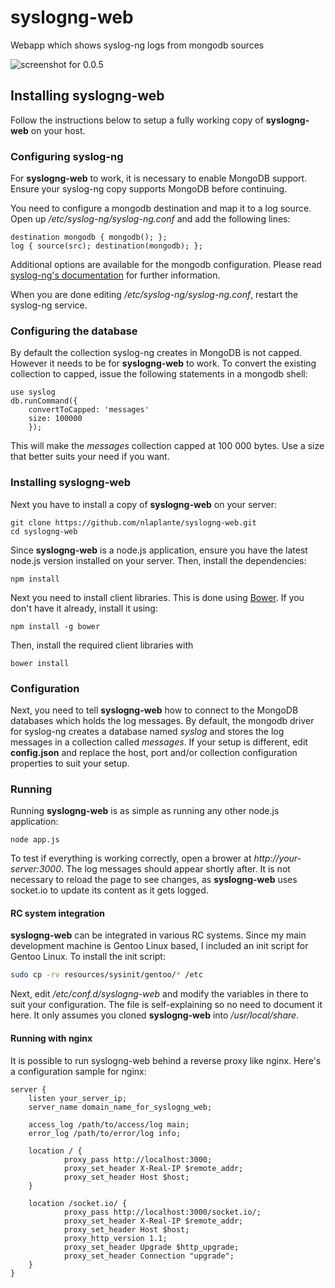 # syslogng-web

Webapp which shows syslog-ng logs from mongodb sources

![screenshot for 0.0.5](https://raw.github.com/nlaplante/syslogng-web/master/resources/syslogng-web-0.0.5.png "Screenshot 0.0.5")

## Installing syslogng-web

Follow the instructions below to setup a fully working copy of **syslogng-web** on your host.

### Configuring syslog-ng

For **syslogng-web** to work, it is necessary to enable MongoDB support. Ensure your syslog-ng copy
supports MongoDB before continuing.

You need to configure a mongodb destination and map it to a log source. Open up */etc/syslog-ng/syslog-ng.conf* 
and add the following lines:

```
destination mongodb { mongodb(); };
log { source(src); destination(mongodb); };
```

Additional options are available for the mongodb configuration. Please read 
[syslog-ng's documentation](https://www.balabit.com/sites/default/files/documents/syslog-ng-ose-3.3-guides/en/syslog-ng-ose-v3.3-guide-admin-en/html/configuring_destinations_mongodb.html) 
for further information.

When you are done editing */etc/syslog-ng/syslog-ng.conf*, restart the syslog-ng service.

### Configuring the database

By default the collection syslog-ng creates in MongoDB is not capped. However it needs to be for **syslogng-web** to work. To
convert the existing collection to capped, issue the following statements in a mongodb shell:

```
use syslog
db.runCommand({
    convertToCapped: 'messages'
    size: 100000
    });
```

This will make the *messages* collection capped at 100 000 bytes. Use a size that better suits your need if you want.

### Installing syslogng-web

Next you have to install a copy of **syslogng-web** on your server:

```
git clone https://github.com/nlaplante/syslogng-web.git
cd syslogng-web
```

Since **syslogng-web** is a node.js application, ensure you have the latest node.js version installed on your server. Then,
install the dependencies:

```
npm install
```

Next you need to install client libraries. This is done using [Bower](https://github.com/bower/bower). 
If you don't have it already, install it using:

```
npm install -g bower
```

Then, install the required client libraries with

```
bower install
```

### Configuration

Next, you need to tell **syslogng-web** how to connect to the MongoDB databases which holds the log messages. 
By default, the mongodb driver for syslog-ng creates a database named *syslog* and stores the log messages
in a collection called *messages*. If your setup is different, edit **config.json** and replace the host, 
port and/or collection configuration properties to suit your setup.

### Running

Running **syslogng-web** is as simple as running any other node.js application:

```
node app.js
```

To test if everything is working correctly, open a brower at *http://your-server:3000*. The log messages should appear 
shortly after. It is not necessary to reload the page to see changes, as **syslogng-web** uses socket.io to update
its content as it gets logged.

#### RC system integration

**syslogng-web** can be integrated in various RC systems. Since my main development machine is Gentoo Linux based,
I included an init script for Gentoo Linux. To install the init script:

```bash
sudo cp -rv resources/sysinit/gentoo/* /etc
```

Next, edit */etc/conf.d/syslogng-web* and modify the variables in there to suit your configuration. The file is
self-explaining so no need to document it here. It only assumes you cloned **syslogng-web** into */usr/local/share*.

#### Running with nginx

It is possible to run syslogng-web behind a reverse proxy like nginx. Here's a configuration sample for nginx:

```
server {
    listen your_server_ip;
    server_name domain_name_for_syslogng_web;

    access_log /path/to/access/log main;
    error_log /path/to/error/log info;

    location / {
            proxy_pass http://localhost:3000;
            proxy_set_header X-Real-IP $remote_addr;
            proxy_set_header Host $host;
    }

    location /socket.io/ {
            proxy_pass http://localhost:3000/socket.io/;
            proxy_set_header X-Real-IP $remote_addr;
            proxy_set_header Host $host;
            proxy_http_version 1.1;
            proxy_set_header Upgrade $http_upgrade;
            proxy_set_header Connection "upgrade";
    }
}
```

